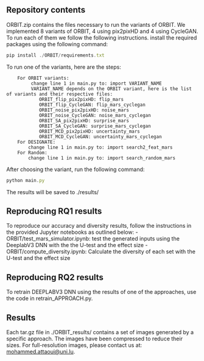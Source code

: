 ## Repository contents

ORBIT.zip contains the files necessary to run the variants of ORBIT. We implemented 8 variants of ORBIT, 4 using pix2pixHD and 4 using CycleGAN. To run each of them we follow the following instructions.
install the required packages using the following command:
```javascript
pip install ./ORBIT/requirements.txt
```


To run one of the variants, here are the steps:

		For ORBIT variants:
			 change line 1 in main.py to: import VARIANT_NAME
			 VARIANT_NAME depends on the ORBIT variant, here is the list of variants and their respective files:
				ORBIT_flip_pix2pixHD: flip_mars
				ORBIT_flip_CycleGAN: flip_mars_cyclegan
				ORBIT_noise_pix2pixHD: noise_mars
				ORBIT_noise_CycleGAN: noise_mars_cyclegan
				ORBIT_SA_pix2pixHD: surprise_mars
				ORBIT_SA_CycleGAN: surprise_mars_cyclegan
				ORBIT_MCD_pix2pixHD: uncertainty_mars
				ORBIT_MCD_CycleGAN: uncertainty_mars_cyclegan
		For DESIGNATE:
			change line 1 in main.py to: import search2_feat_mars
		For Random:
			change line 1 in main.py to: import search_random_mars

After choosing the variant, run the following command:

```javascript
python main.py
```

The results will be saved to ./results/

## Reproducing RQ1 results
To reproduce our accuracy and diversity results, follow the instructions in the provided Jupyter notebooks as outlined below:
	- ORBIT/test_mars_simulator.ipynb: test the generated inputs using the DeeplabV3 DNN with the the U-test and the effect size
	- ORBIT/compute_diversity.ipynb: Calculate the diversity of each set with the U-test and the effect size
## Reproducing RQ2 results
To retrain DEEPLABV3 DNN using the results of one of the approaches, use the code in retrain_APPROACH.py.

## Results
Each tar.gz file in ./ORBIT_results/ contains a set of images generated by a specific approach. The images have been compressed to reduce their sizes. For full-resolution images, please contact us at: mohammed.attaoui@uni.lu.
